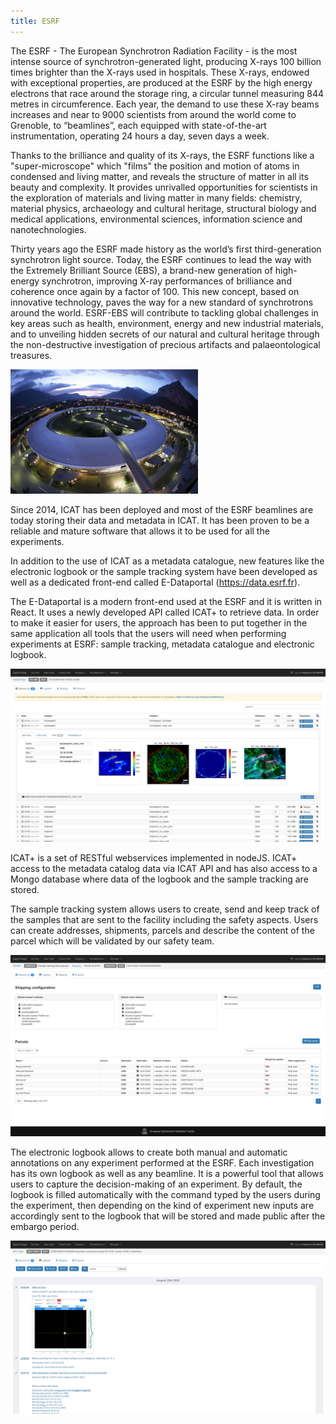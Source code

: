 ```yaml
---
title: ESRF
---
```


The ESRF - The European Synchrotron Radiation Facility - is the most intense source of synchrotron-generated light, producing X-rays 100 billion times brighter than the X-rays used in hospitals. These X-rays, endowed with exceptional properties, are produced at the ESRF by the high energy electrons that race around the storage ring, a circular tunnel measuring 844 metres in circumference.
Each year, the demand to use these X-ray beams increases and near to 9000 scientists from around the world come to Grenoble, to “beamlines”, each equipped with state-of-the-art instrumentation, operating 24 hours a day, seven days a week.

Thanks to the brilliance and quality of its X-rays, the ESRF functions like a "super-microscope" which "films" the position and motion of atoms in condensed and living matter, and reveals the structure of matter in all its beauty and complexity. It provides unrivalled opportunities for scientists in the exploration of materials and living matter in many fields: chemistry, material physics, archaeology and cultural heritage, structural biology and medical applications, environmental sciences, information science and nanotechnologies.

Thirty years ago the ESRF made history as the world’s first third-generation synchrotron light source. Today, the ESRF continues to lead the way with the Extremely Brilliant Source (EBS), a brand-new generation of high-energy synchrotron, improving X-ray performances of brilliance and coherence once again by a factor of 100. This new concept, based on innovative technology, paves the way for a new standard of synchrotrons around the world. ESRF-EBS will contribute to tackling global challenges in key areas such as health, environment, energy and new industrial materials, and to unveiling hidden secrets of our natural and cultural heritage through the non-destructive investigation of precious artifacts and palaeontological treasures.

<img src="esrf.jpeg" alt="The European Synchrotron" width="300"/> 

Since 2014, ICAT has been deployed and most of the ESRF beamlines are today storing their data and metadata in ICAT. It has been proven to be a reliable and mature software that allows it to be used for all the experiments.

In addition to the use of ICAT as a metadata catalogue, new features like the electronic logbook or the sample tracking system have been developed as well as a dedicated front-end called E-Dataportal (https://data.esrf.fr).

The E-Dataportal is a modern front-end used at the ESRF and it is written in React. It uses a newly developed API called ICAT+ to retrieve data. In order to make it easier for users, the approach has been to put together in the same application all tools that the users will need when performing experiments at ESRF: sample tracking, metadata catalogue and electronic logbook.


<img src="esrf_tomato.jpeg" alt="The E-Data Portal shows an experiment performed at the ESRF" width="600"/>



ICAT+ is a set of RESTful webservices implemented in nodeJS. ICAT+ access to the metadata catalog data via ICAT API and has also access to a Mongo database where data of the logbook and the sample tracking are stored.  

The sample tracking system allows users to create, send and keep track of the samples that are sent to the facility including the safety aspects. Users can create addresses, shipments, parcels and describe the content of the parcel which will be validated by our safety team.

<img src="esrf_shipment.jpeg" alt="The E-Data Portal shows a shipment" width="600"/>

The electronic logbook allows to create both manual and automatic annotations on any experiment performed at the ESRF. Each investigation has its own logbook as well as any beamline. It is a powerful tool that allows users to capture the decision-making of an experiment. By default, the logbook is filled automatically with the command typed by the users during the experiment, then depending on the kind of experiment new inputs are accordingly sent to the logbook that will be stored and made public after the embargo period.

<img src="esrf_logbook.jpeg" alt="Example of the electronic logbook in a real experiment" width="600"/>


